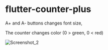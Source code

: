 # flutter-counter-plus

A+ and A- buttons changes font size, 

The counter changes color (0 > green, 0 < red)

![Screenshot_2](https://user-images.githubusercontent.com/126814579/226424786-c2777375-8d4c-4444-9d19-bb2501f4da82.png)
